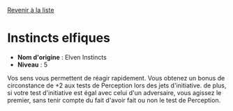 [Revenir à la liste](list.md)

# Instincts elfiques

 * **Nom d'origine** : Elven Instincts
 * **Niveau** : 5


<p><span id="ctl00_MainContent_DetailedOutput">Vos sens vous permettent de réagir rapidement. Vous obtenez un bonus de circonstance de +2 aux tests de Perception lors des jets d'initiative. de plus, si votre test d'initiative est égal avec celui d'un adversaire, vous agissez le premier, sans tenir compte du fait d'avoir fait ou non le test de Perception.&nbsp;</span></p>